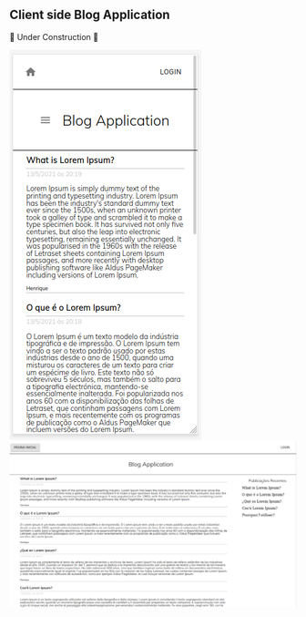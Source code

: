 ## Client side Blog Application

🚧 Under Construction 🚧

![Desktop View](/docs/mobile_view.png)
![Desktop View](/docs/desktop_view.png)
